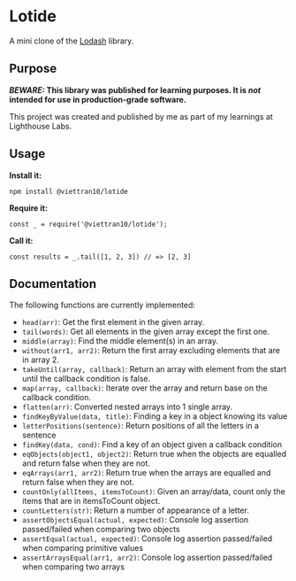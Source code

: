 # Lotide

A mini clone of the [Lodash](https://lodash.com) library.

## Purpose

**_BEWARE:_ This library was published for learning purposes. It is _not_ intended for use in production-grade software.**

This project was created and published by me as part of my learnings at Lighthouse Labs. 

## Usage

**Install it:**

`npm install @viettran10/lotide`

**Require it:**

`const _ = require('@viettran10/lotide');`

**Call it:**

`const results = _.tail([1, 2, 3]) // => [2, 3]`

## Documentation

The following functions are currently implemented:

* `head(arr)`: Get the first element in the given array.
* `tail(words)`: Get all elements in the given array except the first one.
* `middle(array)`: Find the middle element(s) in an array.
* `without(arr1, arr2)`: Return the first array excluding elements that are in array 2.
* `takeUntil(array, callback)`: Return an array with element from the start until the callback condition is false.
* `map(array, callback)`: Iterate over the array and return base on the callback condition.
* `flatten(arr)`: Converted nested arrays into 1 single array.
* `findKeyByValue(data, title)`: Finding a key in a object knowing its value
* `letterPositions(sentence)`: Return positions of all the letters in a sentence
* `findKey(data, cond)`: Find a key of an object given a callback condition
* `eqObjects(object1, object2)`: Return true when the objects are equalled and return false when they are not.
* `eqArrays(arr1, arr2)`:  Return true when the arrays are equalled and return false when they are not.
* `countOnly(allItems, itemsToCount)`: Given an array/data, count only the items that are in itemsToCount object.
* `countLetters(str)`: Return a number of appearance of a letter.
* `assertObjectsEqual(actual, expected)`: Console log assertion passed/failed when comparing two objects
* `assertEqual(actual, expected)`: Console log assertion passed/failed when comparing primitive values
* `assertArraysEqual(arr1, arr2)`: Console log assertion passed/failed when comparing two arrays